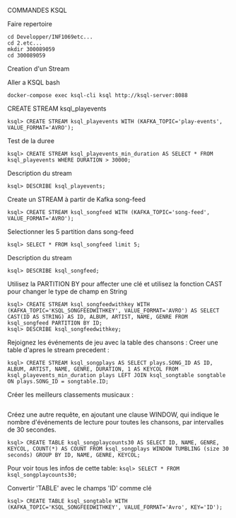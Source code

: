  COMMANDES KSQL
 
 Faire repertoire
 
 ```
 cd Developper/INF1069etc...
 cd 2.etc...
 mkdir 300089059
 cd 300089059
 ```
 
 Creation d'un Stream
 
 Aller a KSQL bash
 
 ```docker-compose exec ksql-cli ksql http://ksql-server:8088```
 
CREATE STREAM ksql_playevents
```
ksql> CREATE STREAM ksql_playevents WITH (KAFKA_TOPIC='play-events', VALUE_FORMAT='AVRO');
```

Test de la duree
``` 
ksql> CREATE STREAM ksql_playevents_min_duration AS SELECT * FROM ksql_playevents WHERE DURATION > 30000;
```
Description du stream

``` ksql> DESCRIBE ksql_playevents; ```

Create un STREAM à partir de Kafka song-feed
``` 
ksql> CREATE STREAM ksql_songfeed WITH (KAFKA_TOPIC='song-feed', VALUE_FORMAT='AVRO'); 
```
Selectionner les 5 partition dans song-feed
``` 
ksql> SELECT * FROM ksql_songfeed limit 5; 
```
Description du stream
```
ksql> DESCRIBE ksql_songfeed; 
```
Utilisez la PARTITION BY pour affecter une clé et utilisez la fonction CAST pour changer le type de champ en String
``` 
ksql> CREATE STREAM ksql_songfeedwithkey WITH (KAFKA_TOPIC='KSQL_SONGFEEDWITHKEY', VALUE_FORMAT='AVRO') AS SELECT CAST(ID AS STRING) AS ID, ALBUM, ARTIST, NAME, GENRE FROM ksql_songfeed PARTITION BY ID; 
ksql> DESCRIBE ksql_songfeedwithkey;
```
Rejoignez les événements de jeu avec la table des chansons :
Creer une table d'apres le stream precedent :
```
ksql> CREATE STREAM ksql_songplays AS SELECT plays.SONG_ID AS ID, ALBUM, ARTIST, NAME, GENRE, DURATION, 1 AS KEYCOL FROM ksql_playevents_min_duration plays LEFT JOIN ksql_songtable songtable ON plays.SONG_ID = songtable.ID;
```
Créer les meilleurs classements musicaux :

``` ksql> CREATE TABLE ksql_songplaycounts AS SELECT ID, NAME, GENRE, KEYCOL, COUNT(*) AS COUNT FROM ksql_songplays GROUP BY ID, NAME, GENRE, KEYCOL;
```
Créez une autre requête, en ajoutant une clause WINDOW, qui indique le nombre d'événements de lecture pour toutes les chansons, par intervalles de 30 secondes.

``` ksql> CREATE TABLE ksql_songplaycounts30 AS SELECT ID, NAME, GENRE, KEYCOL, COUNT(*) AS COUNT FROM ksql_songplays WINDOW TUMBLING (size 30 seconds) GROUP BY ID, NAME, GENRE, KEYCOL; ```

Pour voir tous les infos de cette table:
``` ksql> SELECT * FROM ksql_songplaycounts30; ```


Convertir 'TABLE' avec le champs 'ID' comme clé
```
ksql> CREATE TABLE ksql_songtable WITH (KAFKA_TOPIC='KSQL_SONGFEEDWITHKEY', VALUE_FORMAT='Avro', KEY='ID'); 
```
